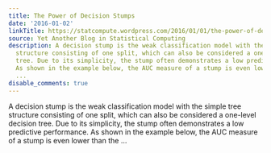 ```yaml
---
title: The Power of Decision Stumps
date: '2016-01-02'
linkTitle: https://statcompute.wordpress.com/2016/01/01/the-power-of-decision-stumps/
source: Yet Another Blog in Statistical Computing
description: A decision stump is the weak classification model with the simple tree
  structure consisting of one split, which can also be considered a one-level decision
  tree. Due to its simplicity, the stump often demonstrates a low predictive performance.
  As shown in the example below, the AUC measure of a stump is even lower than the
  ...
disable_comments: true
---
```

A decision stump is the weak classification model with the simple tree structure consisting of one split, which can also be considered a one-level decision tree. Due to its simplicity, the stump often demonstrates a low predictive performance. As shown in the example below, the AUC measure of a stump is even lower than the ...